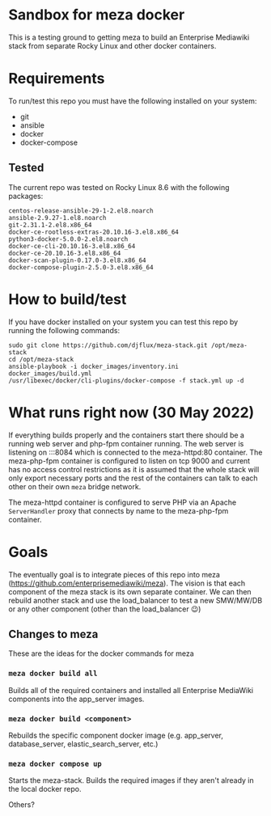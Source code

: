 # Sandbox for meza docker

This is a testing ground to getting meza to build an Enterprise Mediawiki
stack from separate Rocky Linux and other docker containers.

# Requirements

To run/test this repo you must have the following installed on your system:

* git
* ansible
* docker
* docker-compose

## Tested

The current repo was tested on Rocky Linux 8.6 with the following packages:

```
centos-release-ansible-29-1-2.el8.noarch
ansible-2.9.27-1.el8.noarch
git-2.31.1-2.el8.x86_64
docker-ce-rootless-extras-20.10.16-3.el8.x86_64
python3-docker-5.0.0-2.el8.noarch
docker-ce-cli-20.10.16-3.el8.x86_64
docker-ce-20.10.16-3.el8.x86_64
docker-scan-plugin-0.17.0-3.el8.x86_64
docker-compose-plugin-2.5.0-3.el8.x86_64
```

# How to build/test

If you have docker installed on your system you can test this repo by running
the following commands:

```
sudo git clone https://github.com/djflux/meza-stack.git /opt/meza-stack
cd /opt/meza-stack
ansible-playbook -i docker_images/inventory.ini docker_images/build.yml 
/usr/libexec/docker/cli-plugins/docker-compose -f stack.yml up -d
```

# What runs right now (30 May 2022)

If everything builds properly and the containers start there should be a running
web server and php-fpm container running. The web server is listening on :::8084
which is connected to the meza-httpd:80 container. The meza-php-fpm container is 
configured to listen on tcp 9000 and current has no access control restrictions
as it is assumed that the whole stack will only export necessary ports and the
rest of the containers can talk to each other on their own `meza` bridge network.

The meza-httpd container is configured to serve PHP via an Apache `ServerHandler` proxy
that connects by name to the meza-php-fpm container.

# Goals

The eventually goal is to integrate pieces of this repo into meza (https://github.com/enterprisemediawiki/meza). 
The vision is that each component of the meza stack is its own separate 
container. We can then rebuild another stack and use the load_balancer to
test a new SMW/MW/DB or any other component (other than the load_balancer :wink:)

## Changes to meza
These are the ideas for the docker commands for meza

### `meza docker build all`
Builds all of the required containers and installed all Enterprise MediaWiki components into the app_server images.

### `meza docker build <component>`
Rebuilds the specific component docker image (e.g. app_server, database_server, elastic_search_server, etc.)

### `meza docker compose up`
Starts the meza-stack. Builds the required images if they aren't already in the local docker repo.

Others?

